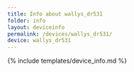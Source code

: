 ```yaml
---
title: Info about wallys_dr531
folder: info
layout: deviceinfo
permalink: /devices/wallys_dr531/
device: wallys_dr531
---
```

{% include templates/device_info.md %}
